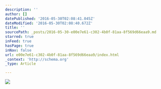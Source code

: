 ```yaml
---
description: ''
author: []
datePublished: '2016-05-30T02:08:41.045Z'
dateModified: '2016-05-30T02:08:40.672Z'
title: ''
sourcePath: _posts/2016-05-30-e00e7e61-c302-4b0f-81aa-8f569d66eaa9.md
starred: true
inFeed: true
hasPage: true
inNav: false
url: e00e7e61-c302-4b0f-81aa-8f569d66eaa9/index.html
_context: 'http://schema.org'
_type: Article

---
```

![](https://the-grid-user-content.s3-us-west-2.amazonaws.com/77b77cd9-39f3-4815-b657-5712c6f342c1.jpg)